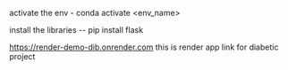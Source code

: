 activate the env - conda activate <env_name>

install the libraries -- pip install flask

https://render-demo-dib.onrender.com      this is render app link for diabetic project
